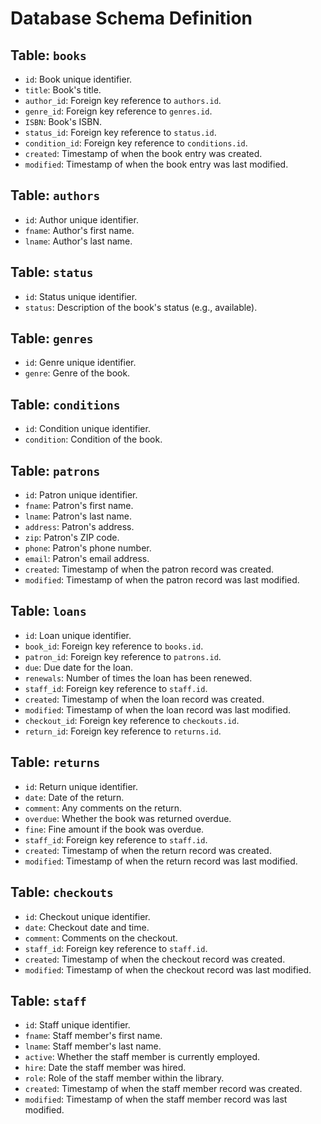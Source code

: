 
# Database Schema Definition

## Table: `books`
- `id`: Book unique identifier.
- `title`: Book's title.
- `author_id`: Foreign key reference to `authors.id`.
- `genre_id`: Foreign key reference to `genres.id`.
- `ISBN`: Book's ISBN.
- `status_id`: Foreign key reference to `status.id`.
- `condition_id`: Foreign key reference to `conditions.id`.
- `created`: Timestamp of when the book entry was created.
- `modified`: Timestamp of when the book entry was last modified.

## Table: `authors`
- `id`: Author unique identifier.
- `fname`: Author's first name.
- `lname`: Author's last name.

## Table: `status`
- `id`: Status unique identifier.
- `status`: Description of the book's status (e.g., available).

## Table: `genres`
- `id`: Genre unique identifier.
- `genre`: Genre of the book.

## Table: `conditions`
- `id`: Condition unique identifier.
- `condition`: Condition of the book.

## Table: `patrons`
- `id`: Patron unique identifier.
- `fname`: Patron's first name.
- `lname`: Patron's last name.
- `address`: Patron's address.
- `zip`: Patron's ZIP code.
- `phone`: Patron's phone number.
- `email`: Patron's email address.
- `created`: Timestamp of when the patron record was created.
- `modified`: Timestamp of when the patron record was last modified.

## Table: `loans`
- `id`: Loan unique identifier.
- `book_id`: Foreign key reference to `books.id`.
- `patron_id`: Foreign key reference to `patrons.id`.
- `due`: Due date for the loan.
- `renewals`: Number of times the loan has been renewed.
- `staff_id`: Foreign key reference to `staff.id`.
- `created`: Timestamp of when the loan record was created.
- `modified`: Timestamp of when the loan record was last modified.
- `checkout_id`: Foreign key reference to `checkouts.id`.
- `return_id`: Foreign key reference to `returns.id`.

## Table: `returns`
- `id`: Return unique identifier.
- `date`: Date of the return.
- `comment`: Any comments on the return.
- `overdue`: Whether the book was returned overdue.
- `fine`: Fine amount if the book was overdue.
- `staff_id`: Foreign key reference to `staff.id`.
- `created`: Timestamp of when the return record was created.
- `modified`: Timestamp of when the return record was last modified.

## Table: `checkouts`
- `id`: Checkout unique identifier.
- `date`: Checkout date and time.
- `comment`: Comments on the checkout.
- `staff_id`: Foreign key reference to `staff.id`.
- `created`: Timestamp of when the checkout record was created.
- `modified`: Timestamp of when the checkout record was last modified.

## Table: `staff`
- `id`: Staff unique identifier.
- `fname`: Staff member's first name.
- `lname`: Staff member's last name.
- `active`: Whether the staff member is currently employed.
- `hire`: Date the staff member was hired.
- `role`: Role of the staff member within the library.
- `created`: Timestamp of when the staff member record was created.
- `modified`: Timestamp of when the staff member record was last modified.
